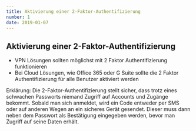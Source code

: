 ```yaml
---
title: Aktivierung einer 2-Faktor-Authentifizierung
number: 1
date: 2019-01-07
---
```


## Aktivierung einer 2-Faktor-Authentifizierung

- VPN Lösungen sollten möglichst mit 2 Faktor Authentifizierung funktionieren
- Bei Cloud Lösungen, wie Office 365 oder G Suite sollte die 2 Faktor Authentifizierung für alle Benutzer aktiviert werden

Erklärung: Die 2-Faktor-Authentifizierung stellt sicher, dass trotz eines schwachen Passworts niemand Zugriff auf Accounts und Zugänge bekommt. Sobald man sich anmeldet, wird ein Code entweder per SMS oder auf anderen Wegen an ein sicheres Gerät gesendet. Dieser muss dann neben dem Passwort als Bestätigung eingegeben werden, bevor man Zugriff auf seine Daten erhält. 
